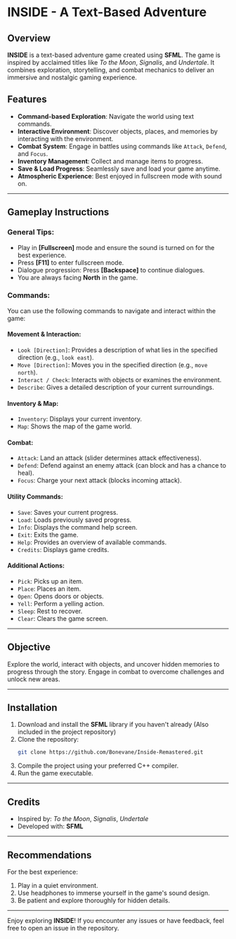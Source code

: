 # INSIDE - A Text-Based Adventure

## Overview
**INSIDE** is a text-based adventure game created using **SFML**. The game is inspired by acclaimed titles like *To the Moon*, *Signalis*, and *Undertale*. It combines exploration, storytelling, and combat mechanics to deliver an immersive and nostalgic gaming experience.

## Features
- **Command-based Exploration**: Navigate the world using text commands.
- **Interactive Environment**: Discover objects, places, and memories by interacting with the environment.
- **Combat System**: Engage in battles using commands like `Attack`, `Defend`, and `Focus`.
- **Inventory Management**: Collect and manage items to progress.
- **Save & Load Progress**: Seamlessly save and load your game anytime.
- **Atmospheric Experience**: Best enjoyed in fullscreen mode with sound on.

---

## Gameplay Instructions

### General Tips:
- Play in **[Fullscreen]** mode and ensure the sound is turned on for the best experience.
- Press **[F11]** to enter fullscreen mode.
- Dialogue progression: Press **[Backspace]** to continue dialogues.
- You are always facing **North** in the game.

### Commands:
You can use the following commands to navigate and interact within the game:

#### Movement & Interaction:
- `Look [Direction]`: Provides a description of what lies in the specified direction (e.g., `look east`).
- `Move [Direction]`: Moves you in the specified direction (e.g., `move north`).
- `Interact / Check`: Interacts with objects or examines the environment.
- `Describe`: Gives a detailed description of your current surroundings.

#### Inventory & Map:
- `Inventory`: Displays your current inventory.
- `Map`: Shows the map of the game world.

#### Combat:
- `Attack`: Land an attack (slider determines attack effectiveness).
- `Defend`: Defend against an enemy attack (can block and has a chance to heal).
- `Focus`: Charge your next attack (blocks incoming attack).

#### Utility Commands:
- `Save`: Saves your current progress.
- `Load`: Loads previously saved progress.
- `Info`: Displays the command help screen.
- `Exit`: Exits the game.
- `Help`: Provides an overview of available commands.
- `Credits`: Displays game credits.

#### Additional Actions:
- `Pick`: Picks up an item.
- `Place`: Places an item.
- `Open`: Opens doors or objects.
- `Yell`: Perform a yelling action.
- `Sleep`: Rest to recover.
- `Clear`: Clears the game screen.

---

## Objective
Explore the world, interact with objects, and uncover hidden memories to progress through the story. Engage in combat to overcome challenges and unlock new areas.

---

## Installation
1. Download and install the **SFML** library if you haven't already (Also included in the project repository)
2. Clone the repository:
   ```bash
   git clone https://github.com/Bonevane/Inside-Remastered.git
   ```
3. Compile the project using your preferred C++ compiler.
4. Run the game executable.

---

## Credits
- Inspired by: *To the Moon*, *Signalis*, *Undertale*
- Developed with: **SFML**

---

## Recommendations
For the best experience:
1. Play in a quiet environment.
2. Use headphones to immerse yourself in the game's sound design.
3. Be patient and explore thoroughly for hidden details.

---

Enjoy exploring **INSIDE**! If you encounter any issues or have feedback, feel free to open an issue in the repository.
